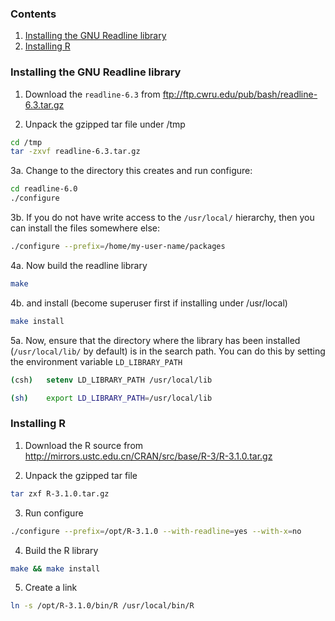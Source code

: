 ### Contents

1. [Installing the GNU Readline library](#installing-the-gnu-readline-library)
2. [Installing R](#installing-r)

### Installing the GNU Readline library

1. Download the `readline-6.3` from ftp://ftp.cwru.edu/pub/bash/readline-6.3.tar.gz

2. Unpack the gzipped tar file under /tmp

```sh
cd /tmp
tar -zxvf readline-6.3.tar.gz
```

3a. Change to the directory this creates and run configure:

```sh
cd readline-6.0
./configure
```

3b. If you do not have write access to the `/usr/local/` hierarchy, then you can install the files somewhere else:

```sh	
./configure --prefix=/home/my-user-name/packages
```

4a. Now build the readline library

```sh
make
```

4b. and install (become superuser first if installing under /usr/local)

```sh
make install
```

5a. Now, ensure that the directory where the library has been installed (`/usr/local/lib/` by default) is in the search path. You can do this by setting the environment variable `LD_LIBRARY_PATH`

```csh
(csh)   setenv LD_LIBRARY_PATH /usr/local/lib
```

```sh
(sh)    export LD_LIBRARY_PATH=/usr/local/lib
```

### Installing R

1. Download the R source from http://mirrors.ustc.edu.cn/CRAN/src/base/R-3/R-3.1.0.tar.gz

2. Unpack the gzipped tar file

```sh
tar zxf R-3.1.0.tar.gz
```

3. Run configure

```sh
./configure --prefix=/opt/R-3.1.0 --with-readline=yes --with-x=no
```

4. Build the R library

```sh
make && make install
```

5. Create a link

```sh
ln -s /opt/R-3.1.0/bin/R /usr/local/bin/R
```
